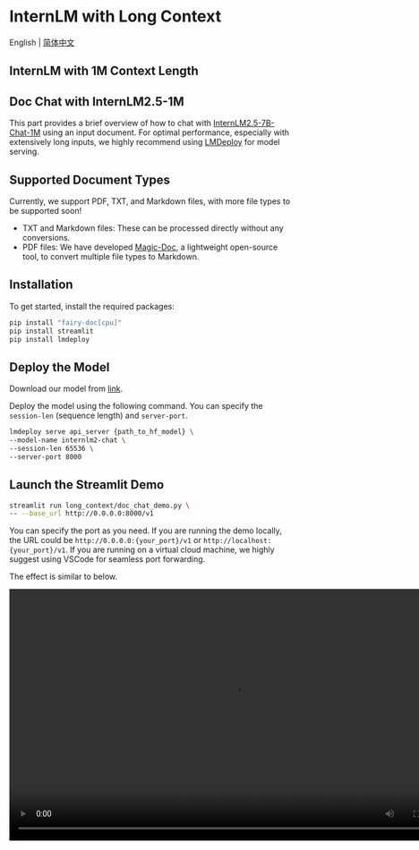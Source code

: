 # InternLM with Long Context

English | [简体中文](./README_zh-CN.md)

## InternLM with 1M Context Length



## Doc Chat with InternLM2.5-1M

This part provides a brief overview of how to chat with [InternLM2.5-7B-Chat-1M]() using an input document. For optimal performance, especially with extensively long inputs, we highly recommend using [LMDeploy]() for model serving.

## Supported Document Types

Currently, we support PDF, TXT, and Markdown files, with more file types to be supported soon!

- TXT and Markdown files: These can be processed directly without any conversions.
- PDF files: We have developed [Magic-Doc](https://github.com/magicpdf/Magic-Doc), a lightweight open-source tool, to convert multiple file types to Markdown.

## Installation

To get started, install the required packages:
```bash
pip install "fairy-doc[cpu]"
pip install streamlit
pip install lmdeploy
```

## Deploy the Model

Download our model from [link](xxx).

Deploy the model using the following command. You can specify the `session-len` (sequence length) and `server-port`.

```bash
lmdeploy serve api_server {path_to_hf_model} \
--model-name internlm2-chat \
--session-len 65536 \
--server-port 8000
```

## Launch the Streamlit Demo

```bash
streamlit run long_context/doc_chat_demo.py \
-- --base_url http://0.0.0.0:8000/v1
```

You can specify the port as you need. If you are running the demo locally, the URL could be `http://0.0.0.0:{your_port}/v1` or `http://localhost:{your_port}/v1`. If you are running on a virtual cloud machine, we highly suggest using VSCode for seamless port forwarding.


The effect is similar to below.

<video src="../assets/doc-chat-demo.mp4" width="800" height="450" controls></video>



